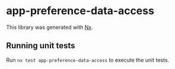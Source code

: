 # app-preference-data-access

This library was generated with [Nx](https://nx.dev).

## Running unit tests

Run `nx test app-preference-data-access` to execute the unit tests.
